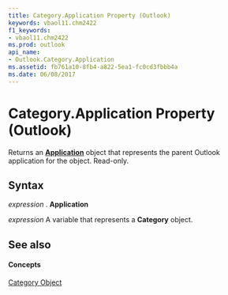 ```yaml
---
title: Category.Application Property (Outlook)
keywords: vbaol11.chm2422
f1_keywords:
- vbaol11.chm2422
ms.prod: outlook
api_name:
- Outlook.Category.Application
ms.assetid: fb761a10-8fb4-a822-5ea1-fc0cd3fbbb4a
ms.date: 06/08/2017
---
```



# Category.Application Property (Outlook)

Returns an  **[Application](Outlook.Application.md)** object that represents the parent Outlook application for the object. Read-only.


## Syntax

 _expression_ . **Application**

 _expression_ A variable that represents a **Category** object.


## See also


#### Concepts


[Category Object](Outlook.Category.md)

